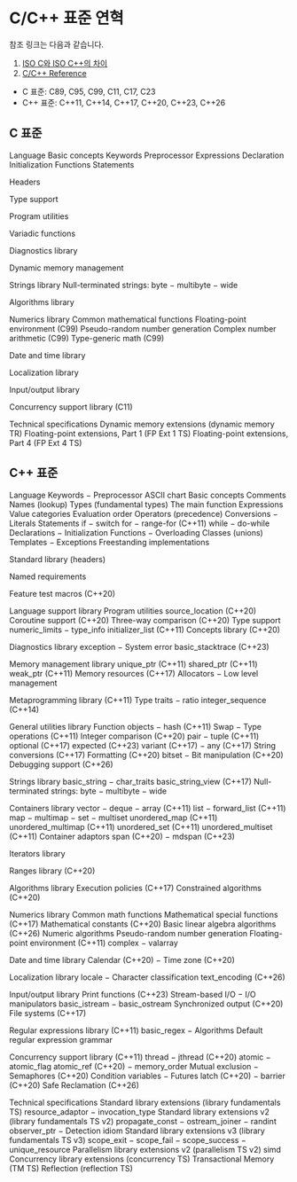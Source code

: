 # C/C++ 표준 연혁

참조 링크는 다음과 같습니다.
1) [ISO C와 ISO C++의 차이](https://cinsk.github.io//iso-c-diff-iso-c++/index.html)
2) [C/C++ Reference](https://en.cppreference.com/w/)

* C 표준: C89, C95, C99, C11, C17, C23
* C++ 표준: C++11, C++14, C++17, C++20, C++23, C++26

## C 표준

Language
  Basic concepts
  Keywords
  Preprocessor
  Expressions
  Declaration
  Initialization
  Functions
  Statements

Headers

Type support

Program utilities

Variadic functions

Diagnostics library

Dynamic memory management

Strings library
  Null-terminated strings:
    byte  −   multibyte  −   wide

Algorithms library

Numerics library
  Common mathematical functions
  Floating-point environment (C99)
  Pseudo-random number generation
  Complex number arithmetic (C99)
  Type-generic math (C99)

Date and time library

Localization library

Input/output library

Concurrency support library (C11)

Technical specifications
  Dynamic memory extensions  (dynamic memory TR)
  Floating-point extensions, Part 1  (FP Ext 1 TS)
  Floating-point extensions, Part 4  (FP Ext 4 TS)

## C++ 표준

Language
  Keywords − Preprocessor
  ASCII chart
  Basic concepts
    Comments
    Names (lookup)
    Types (fundamental types)
    The main function
  Expressions
    Value categories
    Evaluation order
    Operators (precedence)
    Conversions − Literals
  Statements
    if − switch
    for − range-for (C++11)
    while − do-while
  Declarations − Initialization
  Functions − Overloading
  Classes (unions)
  Templates − Exceptions
  Freestanding implementations

Standard library (headers)

Named requirements

Feature test macros (C++20)

Language support library
  Program utilities
  source_location (C++20)
  Coroutine support (C++20)
  Three-way comparison (C++20)
  Type support
  numeric_limits − type_info
  initializer_list (C++11)
  Concepts library (C++20)

Diagnostics library
  exception − System error
  basic_stacktrace (C++23)

Memory management library
  unique_ptr (C++11)
  shared_ptr (C++11)
  weak_ptr (C++11)
  Memory resources (C++17)
  Allocators − Low level management

Metaprogramming library (C++11)
  Type traits − ratio
  integer_sequence (C++14)

General utilities library
  Function objects − hash (C++11)
  Swap − Type operations (C++11)
  Integer comparison (C++20)
  pair − tuple (C++11)
  optional (C++17)
  expected (C++23)
  variant (C++17) − any (C++17)
  String conversions (C++17)
  Formatting (C++20)
  bitset − Bit manipulation (C++20)
  Debugging support (C++26)

Strings library
  basic_string − char_traits
  basic_string_view (C++17)
  Null-terminated strings:
    byte − multibyte − wide

Containers library
  vector − deque − array (C++11)
  list − forward_list (C++11)
  map − multimap − set − multiset
  unordered_map (C++11)
  unordered_multimap (C++11)
  unordered_set (C++11)
  unordered_multiset (C++11)
  Container adaptors
  span (C++20) − mdspan (C++23)

Iterators library

Ranges library (C++20)

Algorithms library
  Execution policies (C++17)
  Constrained algorithms (C++20)

Numerics library
  Common math functions
  Mathematical special functions (C++17)
  Mathematical constants (C++20)
  Basic linear algebra algorithms (C++26)
  Numeric algorithms
  Pseudo-random number generation
  Floating-point environment (C++11)
  complex − valarray

Date and time library
  Calendar (C++20) − Time zone (C++20)

Localization library
  locale − Character classification
  text_encoding (C++26)

Input/output library
  Print functions (C++23)
  Stream-based I/O − I/O manipulators
  basic_istream − basic_ostream
  Synchronized output (C++20)
  File systems (C++17)

Regular expressions library (C++11)
  basic_regex − Algorithms
  Default regular expression grammar

Concurrency support library (C++11)
  thread − jthread (C++20)
  atomic − atomic_flag
  atomic_ref (C++20) −  memory_order
  Mutual exclusion − Semaphores (C++20)
  Condition variables − Futures
  latch (C++20) − barrier (C++20)
  Safe Reclamation (C++26)

Technical specifications
  Standard library extensions  (library fundamentals TS)
    resource_adaptor − invocation_type
  Standard library extensions v2  (library fundamentals TS v2)
    propagate_const − ostream_joiner −  randint
    observer_ptr − Detection idiom
  Standard library extensions v3  (library fundamentals TS v3)
    scope_exit − scope_fail − scope_success − unique_resource
  Parallelism library extensions v2  (parallelism TS v2)
    simd
  Concurrency library extensions  (concurrency TS)
  Transactional Memory  (TM TS)
  Reflection  (reflection TS)
